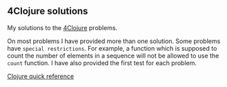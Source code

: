 ## 4Clojure solutions

My solutions to the [4Clojure](http://www.4clojure.com/) problems.

On most problems I have provided more than one solution. Some problems have `special restrictions`. For example, a function which is supposed to count the number of elements in a sequence will not be allowed to use the `count` function. I have also provided the first test for each problem.

[Clojure quick reference](https://clojuredocs.org/quickref)
